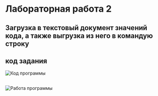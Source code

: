 # Лабораторная работа 2
## Загрузка в текстовый документ значений кода, а также выгрузка из него в командую строку

## код задания
![Код программы](./image1.png)

## 
![Работа программы](./image2.png)
